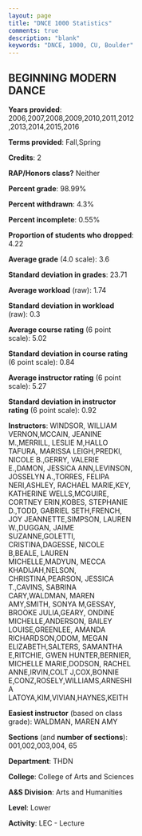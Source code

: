 ```yaml
---
layout: page
title: "DNCE 1000 Statistics"
comments: true
description: "blank"
keywords: "DNCE, 1000, CU, Boulder"
--- 
```

<head>
<script src="https://ajax.googleapis.com/ajax/libs/jquery/2.1.3/jquery.min.js"></script>
<script src="https://dl.dropboxusercontent.com/s/pc42nxpaw1ea4o9/highcharts.js?dl=0"></script>
<!-- <script src="../assets/js/highcharts.js"></script> -->
<style type="text/css">@font-face {
	font-family: "Bebas Neue";
	src: url(https://www.filehosting.org/file/details/544349/BebasNeue%20Regular.otf) format("opentype");
	}
	h1.Bebas { 
		font-family: "Bebas Neue", Verdana, Tahoma;
	}
</style>
</head>
<body>
	<div id="container" style="float: right; width: 45%; height: 88%; margin-left: 2.5%; margin-right: 2.5%;"></div>
	<script language="JavaScript">
		$(document).ready(function() {
		var chart = {type: 'column'};
		var title = {text: 'Grade Distribution'};
		var xAxis = {categories: ['A','B','C','D','F'],crosshair: true};
		var yAxis = {min: 0,title: {text: 'Percentage'}};
		var tooltip = {headerFormat: '<center><b><span style="font-size:20px">{point.key}</span></b></center>',
		               pointFormat: '<td style="padding:0"><b>{point.y:.1f}%</b></td>',
		               footerFormat: '</table>',shared: true,useHTML: true};
		var plotOptions = {column: {pointPadding: 0.0,borderWidth: 0}};  
		var credits = {enabled: false};var series= [{name: 'Percent',data: [76.5,16.2,4.77,0.8,1.72,]}];
		var json = {};
		json.chart = chart;
		json.title = title;
		json.tooltip = tooltip;
		json.xAxis = xAxis;
		json.yAxis = yAxis;  
		json.series = series;
		json.plotOptions = plotOptions;  
		json.credits = credits;
		$('#container').highcharts(json);
	});
	</script>
</body>
			   
## BEGINNING MODERN DANCE

**Years provided**: 2006,2007,2008,2009,2010,2011,2012,2013,2014,2015,2016

**Terms provided**: Fall,Spring

**Credits**: 2

**RAP/Honors class?** Neither

**Percent grade**: 98.99%

**Percent withdrawn**: 4.3%

**Percent incomplete**: 0.55%

**Proportion of students who dropped**: 4.22

**Average grade** (4.0 scale): 3.6

**Standard deviation in grades**: 23.71

**Average workload** (raw): 1.74

**Standard deviation in workload** (raw): 0.3

**Average course rating** (6 point scale): 5.02

**Standard deviation in course rating** (6 point scale): 0.84

**Average instructor rating** (6 point scale): 5.27

**Standard deviation in instructor rating** (6 point scale): 0.92

**Instructors**: WINDSOR, WILLIAM VERNON,MCCAIN, JEANINE M.,MERRILL, LESLIE M,HALLO TAFURA, MARISSA LEIGH,PREDKI, NICOLE B.,GERRY, VALERIE E.,DAMON, JESSICA ANN,LEVINSON, JOSSELYN A.,TORRES, FELIPA NERI,ASHLEY, RACHAEL MARIE,KEY, KATHERINE WELLS,MCGUIRE, CORTNEY ERIN,KOBES, STEPHANIE D.,TODD, GABRIEL SETH,FRENCH, JOY JEANNETTE,SIMPSON, LAUREN W.,DUGGAN, JAIME SUZANNE,GOLETTI, CRISTINA,DAGESSE, NICOLE B,BEALE, LAUREN MICHELLE,MADYUN, MECCA KHADIJAH,NELSON, CHRISTINA,PEARSON, JESSICA T.,CAVINS, SABRINA CARY,WALDMAN, MAREN AMY,SMITH, SONYA M,GESSAY, BROOKE JULIA,GEARY, ONDINE MICHELLE,ANDERSON, BAILEY LOUISE,GREENLEE, AMANDA RICHARDSON,ODOM, MEGAN ELIZABETH,SALTERS, SAMANTHA E,RITCHIE, GWEN HUNTER,BERNIER, MICHELLE MARIE,DODSON, RACHEL ANNE,IRVIN,COLT J,COX,BONNIE E,CONZ,ROSELY,WILLIAMS,ARNESHIA LATOYA,KIM,VIVIAN,HAYNES,KEITH

**Easiest instructor** (based on class grade): WALDMAN, MAREN AMY

**Sections** (and **number of sections**): 001,002,003,004, 65

**Department**: THDN

**College**: College of Arts and Sciences

**A&S Division**: Arts and Humanities

**Level**: Lower

**Activity**: LEC - Lecture
